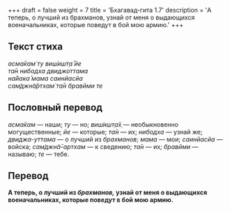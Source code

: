 +++
draft = false
weight = 7
title = 'Бхагавад-гита 1.7'
description = 'А теперь, о лучший из брахманов, узнай от меня о выдающихся военачальниках, которые поведут в бой мою армию.'
+++

## Текст стиха

_асма̄кам̇ ту виш́ишт̣а̄ йе  
та̄н нибодха двиджоттама  
на̄йака̄ мама саинйасйа  
сам̇джн̃а̄ртхам̇ та̄н бравӣми те_

## Пословный перевод

_асма̄кам_ — наши; _ту_ — но; _виш́ишт̣а̄х̣_ — необыкновенно могущественные; _йе_ — которые; _та̄н_ — их; _нибодха_ — узнай же; _двиджа_\-_уттама_ — о лучший из _брахманов_; _мама_ — мои; _саинйасйа_ — войска; _сам̇джн̃а̄_\-_артхам_ — к сведению; _та̄н_ — их; _бравӣми_ — называю; _те_ — тебе.

## Перевод

**А теперь, о лучший из _брахманов,_ узнай от меня о выдающихся военачальниках, которые поведут в бой мою армию.**
